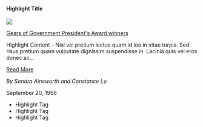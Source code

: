 <div class="highlight-wrapper">
            <div class="highlight">
            <div class="highlight-header">
                <h4>Highlight Title</h4>
            </div>
            <div class="highlight-container"> 
            <img src="https://via.placeholder.com/220">
                <div class="announcement-content">
                    <p><a href="">Gears of Government President's Award winners</a></p>
                    <p>Highlight Content - Nisl vel pretium lectus quam id leo in vitae turpis. Sed risus pretium quam vulputate dignissim suspendisse in. Lacinia quis vel eros donec ac...</p>
                    <a href="" class="announcement-link">Read More</a>
                    <p><em>By Sondra Ainsworth and Constance Lu</em></p>
                    <time>September 20, 1968</time>
                    </div>
                    <!-- end announcment-content -->
                </div>
                <!-- end announcement container -->
            </div>
            <div class="highlight-tags">
                      <ul class="usa-collection__meta" aria-label="Topics" style="margin-left: 0rem;">
                          <li class="usa-collection__meta-item usa-tag usa-tag--new">Highlight Tag</li>
                          <li class="usa-collection__meta-item usa-tag">Highlight Tag</li>
                          <li class="usa-collection__meta-item usa-tag">Highlight Tag</li>
                      </ul>
                      </div>
                      <!-- end highlight tags -->
        </div>
        <!-- end announcement-wrapper -->